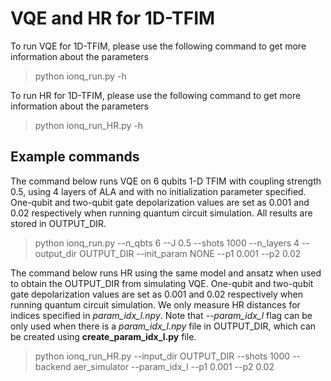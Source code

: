 # VQE and HR for 1D-TFIM
To run VQE for 1D-TFIM, please use the following command to get more information about the parameters
> python ionq_run.py -h

To run HR for 1D-TFIM, please use the following command to get more information about the parameters
> python ionq_run_HR.py -h

## Example commands

The command below runs VQE on 6 qubits 1-D TFIM with coupling strength 0.5, using 4 layers of ALA and with no initialization parameter specified.
One-qubit and two-qubit gate depolarization values are set as 0.001 and 0.02 respectively when running quantum circuit simulation.
All results are stored in OUTPUT_DIR.

> python ionq_run.py --n_qbts 6 --J 0.5 --shots 1000 --n_layers 4 --output_dir OUTPUT_DIR --init_param NONE --p1 0.001 --p2 0.02

The command below runs HR using the same model and ansatz when used to obtain the OUTPUT_DIR from simulating VQE.
One-qubit and two-qubit gate depolarization values are set as 0.001 and 0.02 respectively when running quantum circuit simulation.
We only measure HR distances for indices specified in *param_idx_l.npy*.
Note that *--param_idx_l* flag can be only used when there is a *param_idx_l.npy* file in OUTPUT_DIR, which can be created using **create_param_idx_l.py** file.

> python ionq_run_HR.py --input_dir OUTPUT_DIR --shots 1000 --backend aer_simulator --param_idx_l --p1 0.001 --p2 0.02 

